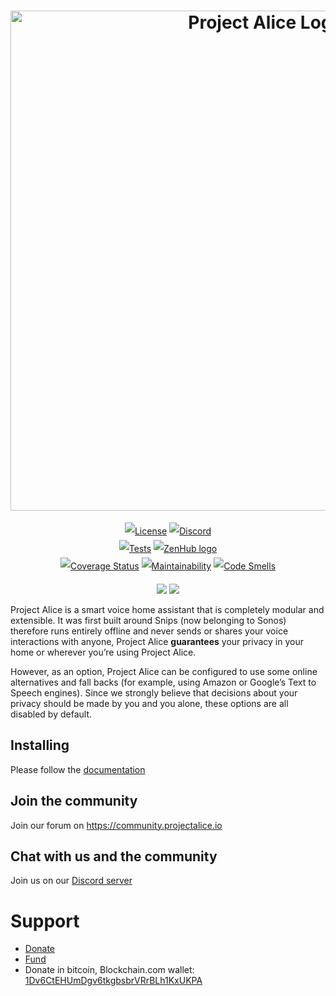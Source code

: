 <h1 align=center style="max-width: 100%;">
  <a href="https://docs.projectalice.io"><img width="800" alt="Project Alice Logo" src="https://raw.githubusercontent.com/project-alice-assistant/docs/master/docs/.vuepress/public/images/projectalice_banner.svg?sanitize=true"></a>
</h1>

<p align=center style="line-height: 2;">
  <a href="LICENSE" target="_blank"><img src="https://img.shields.io/github/license/project-alice-assistant/ProjectAlice" alt="License" /></a>
  <a href="https://discord.gg/Jfcj355" target="_blank"><img alt="Discord" src="https://img.shields.io/discord/579345007518154752?logo=discord"></a><br/>
  <a href="https://github.com/project-alice-assistant/ProjectAlice/actions?query=workflow%3A%22Unittest+%26+Quality%22"><img alt="Tests" src="https://github.com/project-alice-assistant/ProjectAlice/workflows/Unittest%20&%20Quality/badge.svg"></a>
  <a href="https://zenhub.com"><img src="https://dxssrr2j0sq4w.cloudfront.net/3.2.0/img/external/zenhub-badge.png" alt="ZenHub logo"></a><br/>
  <a href="https://sonarcloud.io/dashboard?id=project-alice-assistant_ProjectAlice" target="_blank"><img alt="Coverage Status" src="https://sonarcloud.io/api/project_badges/measure?project=project-alice-assistant_ProjectAlice&metric=coverage"></a>
  <a href="https://sonarcloud.io/dashboard?id=project-alice-assistant_ProjectAlice" target="_blank"><img alt="Maintainability" src="https://sonarcloud.io/api/project_badges/measure?project=project-alice-assistant_ProjectAlice&metric=sqale_rating"></a>
  <a href="https://sonarcloud.io/dashboard?id=project-alice-assistant_ProjectAlice" target="_blank"><img alt="Code Smells" src="https://sonarcloud.io/api/project_badges/measure?project=project-alice-assistant_ProjectAlice&metric=code_smells"></a>
</p>

<p align=center>
  <img src="https://img.shields.io/liberapay/patrons/Psycho.svg?logo=liberapay">
  <img src="https://img.shields.io/liberapay/receives/Psycho.svg?logo=liberapay">
</p>

Project Alice is a smart voice home assistant that is completely modular and extensible. It was first built around Snips (now belonging to Sonos) therefore runs entirely offline and never sends or shares your voice interactions with anyone, Project Alice **guarantees** your privacy in your home or wherever you’re using Project Alice.

However, as an option, Project Alice can be configured to use some online alternatives and fall backs (for example, using Amazon or Google’s Text to Speech engines). Since we strongly believe that decisions about your privacy should be made by you and you alone, these options are all disabled by default.

## Installing
Please follow the [documentation](https://docs.projectalice.io/setup/)

## Join the community
Join our forum on https://community.projectalice.io

## Chat with us and the community
Join us on our [Discord server](https://discord.gg/C6HNtzV)

# Support
-   [Donate](https://paypal.me/Psychokiller1888)
-   [Fund](https://liberapay.com/Psycho)
-   Donate in bitcoin, Blockchain.com wallet: <a href="https://blockchain.com">1Dv6CtEHUmDgv6tkgbsbrVRrBLh1KxUKPA</a>
